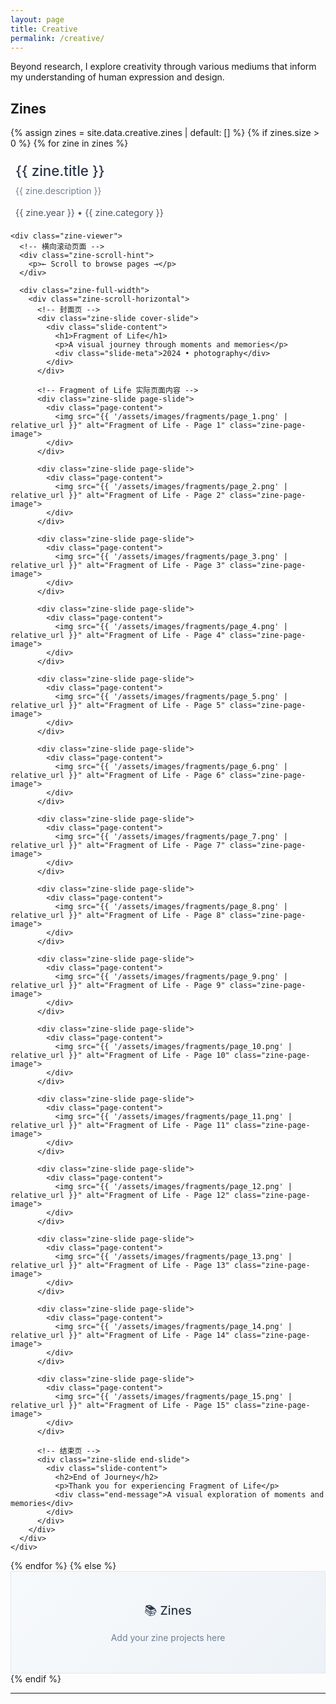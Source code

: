 ```yaml
---
layout: page
title: Creative
permalink: /creative/
---
```


Beyond research, I explore creativity through various mediums that inform my understanding of human expression and design.

<!-- Updated with original PDF images -->
## Zines

{% assign zines = site.data.creative.zines | default: [] %}
{% if zines.size > 0 %}
  {% for zine in zines %}
  <div class="zine-container">
    <div class="zine-header">
      <h3>{{ zine.title }}</h3>
      <p>{{ zine.description }}</p>
      <div class="zine-meta">{{ zine.year }} • {{ zine.category }}</div>
    </div>
    
    <div class="zine-viewer">
      <!-- 横向滚动页面 -->
      <div class="zine-scroll-hint">
        <p>← Scroll to browse pages →</p>
      </div>
      
      <div class="zine-full-width">
        <div class="zine-scroll-horizontal">
          <!-- 封面页 -->
          <div class="zine-slide cover-slide">
            <div class="slide-content">
              <h1>Fragment of Life</h1>
              <p>A visual journey through moments and memories</p>
              <div class="slide-meta">2024 • photography</div>
            </div>
          </div>
          
          <!-- Fragment of Life 实际页面内容 -->
          <div class="zine-slide page-slide">
            <div class="page-content">
              <img src="{{ '/assets/images/fragments/page_1.png' | relative_url }}" alt="Fragment of Life - Page 1" class="zine-page-image">
            </div>
          </div>
          
          <div class="zine-slide page-slide">
            <div class="page-content">
              <img src="{{ '/assets/images/fragments/page_2.png' | relative_url }}" alt="Fragment of Life - Page 2" class="zine-page-image">
            </div>
          </div>
          
          <div class="zine-slide page-slide">
            <div class="page-content">
              <img src="{{ '/assets/images/fragments/page_3.png' | relative_url }}" alt="Fragment of Life - Page 3" class="zine-page-image">
            </div>
          </div>
          
          <div class="zine-slide page-slide">
            <div class="page-content">
              <img src="{{ '/assets/images/fragments/page_4.png' | relative_url }}" alt="Fragment of Life - Page 4" class="zine-page-image">
            </div>
          </div>
          
          <div class="zine-slide page-slide">
            <div class="page-content">
              <img src="{{ '/assets/images/fragments/page_5.png' | relative_url }}" alt="Fragment of Life - Page 5" class="zine-page-image">
            </div>
          </div>
          
          <div class="zine-slide page-slide">
            <div class="page-content">
              <img src="{{ '/assets/images/fragments/page_6.png' | relative_url }}" alt="Fragment of Life - Page 6" class="zine-page-image">
            </div>
          </div>
          
          <div class="zine-slide page-slide">
            <div class="page-content">
              <img src="{{ '/assets/images/fragments/page_7.png' | relative_url }}" alt="Fragment of Life - Page 7" class="zine-page-image">
            </div>
          </div>
          
          <div class="zine-slide page-slide">
            <div class="page-content">
              <img src="{{ '/assets/images/fragments/page_8.png' | relative_url }}" alt="Fragment of Life - Page 8" class="zine-page-image">
            </div>
          </div>
          
          <div class="zine-slide page-slide">
            <div class="page-content">
              <img src="{{ '/assets/images/fragments/page_9.png' | relative_url }}" alt="Fragment of Life - Page 9" class="zine-page-image">
            </div>
          </div>
          
          <div class="zine-slide page-slide">
            <div class="page-content">
              <img src="{{ '/assets/images/fragments/page_10.png' | relative_url }}" alt="Fragment of Life - Page 10" class="zine-page-image">
            </div>
          </div>
          
          <div class="zine-slide page-slide">
            <div class="page-content">
              <img src="{{ '/assets/images/fragments/page_11.png' | relative_url }}" alt="Fragment of Life - Page 11" class="zine-page-image">
            </div>
          </div>
          
          <div class="zine-slide page-slide">
            <div class="page-content">
              <img src="{{ '/assets/images/fragments/page_12.png' | relative_url }}" alt="Fragment of Life - Page 12" class="zine-page-image">
            </div>
          </div>
          
          <div class="zine-slide page-slide">
            <div class="page-content">
              <img src="{{ '/assets/images/fragments/page_13.png' | relative_url }}" alt="Fragment of Life - Page 13" class="zine-page-image">
            </div>
          </div>
          
          <div class="zine-slide page-slide">
            <div class="page-content">
              <img src="{{ '/assets/images/fragments/page_14.png' | relative_url }}" alt="Fragment of Life - Page 14" class="zine-page-image">
            </div>
          </div>
          
          <div class="zine-slide page-slide">
            <div class="page-content">
              <img src="{{ '/assets/images/fragments/page_15.png' | relative_url }}" alt="Fragment of Life - Page 15" class="zine-page-image">
            </div>
          </div>
          
          <!-- 结束页 -->
          <div class="zine-slide end-slide">
            <div class="slide-content">
              <h2>End of Journey</h2>
              <p>Thank you for experiencing Fragment of Life</p>
              <div class="end-message">A visual exploration of moments and memories</div>
            </div>
          </div>
        </div>
      </div>
    </div>
  </div>
  {% endfor %}
{% else %}
  <div class="zine-placeholder">
    <h4>📚 Zines</h4>
    <p>Add your zine projects here</p>
  </div>
{% endif %}

---

<style>
/* CSS变量定义 */
:root {
  --max-width: 800px;
  --text-primary: #2d3748;
  --text-secondary: #718096;
  --text-accent: #4a5568;
  --border: #e2e8f0;
  --bg-card: #ffffff;
  --spacing: 2rem;
}

/* 深色模式 */
@media (prefers-color-scheme: dark) {
  :root {
    --text-primary: #f7fafc;
    --text-secondary: #a0aec0;
    --text-accent: #cbd5e0;
    --border: #2d3748;
    --bg-card: #1a202c;
  }
}

/* Zine容器 */
.zine-container {
  margin-bottom: 0;
  border: none;
  border-radius: 0;
  overflow: hidden;
}

.zine-header {
  padding: 0.5rem;
  background: transparent;
  border-bottom: none;
}

.zine-header h3 {
  margin: 0 0 0.5rem;
  font-size: 1.4rem;
  font-weight: 500;
  color: var(--text-primary);
}

.zine-header p {
  margin: 0 0 1rem;
  color: var(--text-secondary);
  line-height: 1.5;
}

.zine-meta {
  font-size: 0.9rem;
  color: var(--text-accent);
}

/* Zine查看器 */
.zine-viewer {
  position: relative;
  width: 100%;
}

/* 滚动提示 */
.zine-scroll-hint {
  text-align: center;
  padding: 0;
  background: transparent;
  border: none;
  margin: 0;
}

.zine-scroll-hint p {
  margin: 0;
  color: var(--text-accent);
  font-size: 0.9rem;
  font-weight: 500;
}

/* 页面内容 */
.page-slide {
  background: white;
}

.page-content {
  width: 100%;
  height: 100%;
  display: flex;
  align-items: center;
  justify-content: center;
  padding: 0;
  margin: 0;
  box-sizing: border-box;
}

.zine-page-image {
  max-width: 100%;
  max-height: 100%;
  width: auto;
  height: auto;
  object-fit: contain;
  border-radius: 0;
  box-shadow: none;
  display: block;
}

/* 页面占位符（保留作为备用） */
.page-placeholder {
  text-align: center;
  padding: 2rem;
  color: var(--text-secondary);
}

.page-placeholder h3 {
  margin: 0 0 1rem;
  color: var(--text-primary);
  font-size: 1.5rem;
}

.page-placeholder p {
  margin: 0 0 1rem;
  font-size: 1rem;
  line-height: 1.5;
}

.page-placeholder small {
  font-style: italic;
  color: var(--text-accent);
}

/* 全屏横向滚动Zine */
.zine-full-width {
  width: 100vw;
  margin-left: calc(-50vw + 50%);
  margin-right: calc(-50vw + 50%);
  overflow-x: auto;
  overflow-y: hidden;
  scroll-behavior: smooth;
  scrollbar-width: thin;
  scrollbar-color: var(--text-accent) transparent;
  position: relative;
  z-index: 1;
  /* 突破wrapper限制 */
  left: 50%;
  transform: translateX(-50%);
  /* 确保只能横向滚动 */
  touch-action: pan-x;
  -webkit-overflow-scrolling: touch;
  /* 消除所有间距 */
  margin-top: 0;
  margin-bottom: 0;
  padding: 0;
}

.zine-full-width::-webkit-scrollbar {
  height: 12px;
}

.zine-full-width::-webkit-scrollbar-track {
  background: transparent;
}

.zine-full-width::-webkit-scrollbar-thumb {
  background: var(--text-accent);
  border-radius: 6px;
}

.zine-full-width::-webkit-scrollbar-thumb:hover {
  background: var(--text-secondary);
}

.zine-scroll-horizontal {
  display: flex;
  width: max-content;
  height: 80vh;
  min-height: 500px;
  position: relative;
  /* 确保flex布局正确 */
  flex-direction: row;
  align-items: stretch;
  margin: 0;
  padding: 0;
  gap: 0;
}

.zine-slide {
  flex: 0 0 auto;
  height: 100%;
  display: flex;
  align-items: center;
  justify-content: center;
  background: var(--bg-card);
  border-right: none;
  position: relative;
  margin: 0;
  padding: 0;
  width: auto;
  box-sizing: border-box;
}

.zine-slide:last-child {
  border-right: none;
}

.cover-slide {
  background: linear-gradient(135deg, #667eea 0%, #764ba2 100%);
  color: white;
  flex: 0 0 100vw;
  width: 100vw;
}

.end-slide {
  background: linear-gradient(135deg, #f093fb 0%, #f5576c 100%);
  color: white;
  flex: 0 0 100vw;
  width: 100vw;
}

.slide-content {
  max-width: 100%;
  width: 100%;
  text-align: center;
  padding: 2rem;
  box-sizing: border-box;
}

.slide-content h1 {
  font-size: 4rem;
  font-weight: 300;
  margin: 0 0 1.5rem;
  line-height: 1.1;
}

.slide-content h2 {
  font-size: 2.5rem;
  font-weight: 400;
  margin: 0 0 2rem;
  line-height: 1.2;
}

.slide-content p {
  font-size: 1.2rem;
  line-height: 1.6;
  margin: 0 0 1.5rem;
  opacity: 0.9;
}

.slide-content p:last-child {
  margin-bottom: 0;
}

.slide-meta {
  font-size: 1rem;
  opacity: 0.8;
  font-weight: 500;
  margin-top: 2rem;
}

.end-message {
  font-size: 1rem;
  opacity: 0.8;
  font-weight: 400;
  margin-top: 2rem;
  font-style: italic;
}

.zine-placeholder {
  text-align: center;
  padding: 3rem;
  background: linear-gradient(135deg, #f7fafc 0%, #edf2f7 100%);
  border: 1px solid var(--border);
}

.zine-placeholder h4 {
  margin: 0 0 1rem;
  font-size: 1.2rem;
  font-weight: 500;
  color: var(--text-primary);
}

.zine-placeholder p {
  margin: 0;
  color: var(--text-secondary);
}

/* 深色模式 */
@media (prefers-color-scheme: dark) {
  .book-cover {
    background: linear-gradient(135deg, #2d3748 0%, #4a5568 100%);
  }
  
  .book-year, .book-category {
    background: rgba(45, 55, 72, 0.7);
  }
  
  .book-placeholder {
    background: linear-gradient(135deg, #2d3748 0%, #4a5568 100%);
  }
}

/* 响应式 */
@media (max-width: 768px) {
  .creative-gallery {
    grid-template-columns: 1fr;
    gap: 1rem;
  }
  
  .music-item {
    padding: 1rem;
  }
  
  .book-item {
    flex: 0 0 240px;
  }
  
  .book-cover {
    padding: 1.5rem;
    min-height: 160px;
  }
  
  .book-preview h3 {
    font-size: 1.1rem;
  }
  
  .zine-header {
    background: #2d3748;
  }
  
  .zine-actions {
    background: #2d3748;
  }
  
  .zine-page {
    background: #1a202c;
  }
}

/* 深色模式 */
@media (prefers-color-scheme: dark) {
  .zine-slide {
    background: #1a202c;
    border-color: #374151;
  }
  
  .cover-slide {
    background: linear-gradient(135deg, #4c1d95 0%, #7c3aed 100%);
  }
  
  .end-slide {
    background: linear-gradient(135deg, #be185d 0%, #ec4899 100%);
  }
}

/* 响应式设计 */
@media (max-width: 768px) {
  .zine-scroll-horizontal {
    height: 70vh;
    min-height: 400px;
  }
  
  .slide-content h1 {
    font-size: 2.5rem;
  }
  
  .slide-content h2 {
    font-size: 2rem;
  }
  
  .slide-content p {
    font-size: 1rem;
  }
  
  .slide-content {
    padding: 1.5rem;
  }
}

</style>
